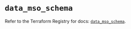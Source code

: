 # `data_mso_schema`

Refer to the Terraform Registry for docs: [`data_mso_schema`](https://registry.terraform.io/providers/ciscodevnet/mso/1.5.3/docs/data-sources/schema).

